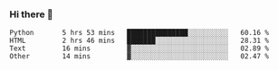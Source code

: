 ### Hi there 👋

<!--START_SECTION:waka-->

```text
Python       5 hrs 53 mins   ███████████████░░░░░░░░░░   60.16 %
HTML         2 hrs 46 mins   ███████░░░░░░░░░░░░░░░░░░   28.31 %
Text         16 mins         ▓░░░░░░░░░░░░░░░░░░░░░░░░   02.89 %
Other        14 mins         ▓░░░░░░░░░░░░░░░░░░░░░░░░   02.47 %
```

<!--END_SECTION:waka-->
